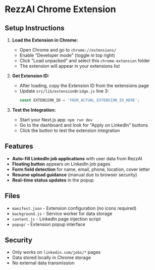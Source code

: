 # RezzAI Chrome Extension

## Setup Instructions

1. **Load the Extension in Chrome:**
   - Open Chrome and go to `chrome://extensions/`
   - Enable "Developer mode" (toggle in top right)
   - Click "Load unpacked" and select this `chrome-extension` folder
   - The extension will appear in your extensions list

2. **Get Extension ID:**
   - After loading, copy the Extension ID from the extensions page
   - Update `src/lib/extensionBridge.js` line 3:
     ```javascript
     const EXTENSION_ID = 'YOUR_ACTUAL_EXTENSION_ID_HERE';
     ```

3. **Test the Integration:**
   - Start your Next.js app: `npm run dev`
   - Go to the dashboard and look for "Apply on LinkedIn" buttons
   - Click the button to test the extension integration

## Features

- **Auto-fill LinkedIn job applications** with user data from RezzAI
- **Floating button** appears on LinkedIn job pages
- **Form field detection** for name, email, phone, location, cover letter
- **Resume upload guidance** (manual due to browser security)
- **Real-time status updates** in the popup

## Files

- `manifest.json` - Extension configuration (no icons required)
- `background.js` - Service worker for data storage
- `content.js` - LinkedIn page injection script
- `popup/` - Extension popup interface

## Security

- Only works on `linkedin.com/jobs/*` pages
- Data stored locally in Chrome storage
- No external data transmission

